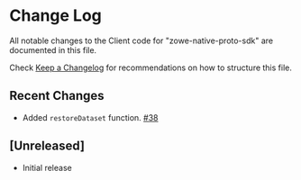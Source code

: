# Change Log

All notable changes to the Client code for "zowe-native-proto-sdk" are documented in this file.

Check [Keep a Changelog](http://keepachangelog.com/) for recommendations on how to structure this file.

## Recent Changes

- Added `restoreDataset` function. [#38](https://github.com/zowe/zowe-native-proto/pull/38)

## [Unreleased]

- Initial release
